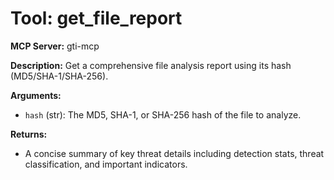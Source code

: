 # Tool: get_file_report

**MCP Server:** gti-mcp

**Description:** Get a comprehensive file analysis report using its hash (MD5/SHA-1/SHA-256).

**Arguments:**

*   `hash` (str): The MD5, SHA-1, or SHA-256 hash of the file to analyze.

**Returns:**

*   A concise summary of key threat details including detection stats, threat classification, and important indicators.
